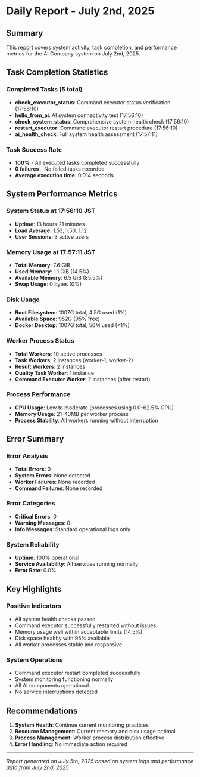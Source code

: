 # Daily Report - July 2nd, 2025

## Summary
This report covers system activity, task completion, and performance metrics for the AI Company system on July 2nd, 2025.

## Task Completion Statistics

### Completed Tasks (5 total)
- **check_executor_status**: Command executor status verification (17:56:10)
- **hello_from_ai**: AI system connectivity test (17:56:10) 
- **check_system_status**: Comprehensive system health check (17:56:10)
- **restart_executor**: Command executor restart procedure (17:56:10)
- **ai_health_check**: Full system health assessment (17:57:11)

### Task Success Rate
- **100%** - All executed tasks completed successfully
- **0 failures** - No failed tasks recorded
- **Average execution time**: 0.014 seconds

## System Performance Metrics

### System Status at 17:56:10 JST
- **Uptime**: 13 hours 21 minutes
- **Load Average**: 1.53, 1.50, 1.12
- **User Sessions**: 3 active users

### Memory Usage at 17:57:11 JST
- **Total Memory**: 7.6 GiB
- **Used Memory**: 1.1 GiB (14.5%)
- **Available Memory**: 6.5 GiB (85.5%)
- **Swap Usage**: 0 bytes (0%)

### Disk Usage
- **Root Filesystem**: 1007G total, 4.5G used (1%)
- **Available Space**: 952G (95% free)
- **Docker Desktop**: 1007G total, 56M used (<1%)

### Worker Process Status
- **Total Workers**: 10 active processes
- **Task Workers**: 2 instances (worker-1, worker-2)
- **Result Workers**: 2 instances  
- **Quality Task Worker**: 1 instance
- **Command Executor Worker**: 2 instances (after restart)

### Process Performance
- **CPU Usage**: Low to moderate (processes using 0.0-62.5% CPU)
- **Memory Usage**: 21-43MB per worker process
- **Process Stability**: All workers running without interruption

## Error Summary

### Error Analysis
- **Total Errors**: 0
- **System Errors**: None detected
- **Worker Failures**: None recorded
- **Command Failures**: None recorded

### Error Categories
- **Critical Errors**: 0
- **Warning Messages**: 0
- **Info Messages**: Standard operational logs only

### System Reliability
- **Uptime**: 100% operational
- **Service Availability**: All services running normally
- **Error Rate**: 0.0%

## Key Highlights

### Positive Indicators
- All system health checks passed
- Command executor successfully restarted without issues
- Memory usage well within acceptable limits (14.5%)
- Disk space healthy with 95% available
- All worker processes stable and responsive

### System Operations
- Command executor restart completed successfully
- System monitoring functioning normally
- All AI components operational
- No service interruptions detected

## Recommendations

1. **System Health**: Continue current monitoring practices
2. **Resource Management**: Current memory and disk usage optimal
3. **Process Management**: Worker process distribution effective
4. **Error Handling**: No immediate action required

---

*Report generated on July 5th, 2025 based on system logs and performance data from July 2nd, 2025*